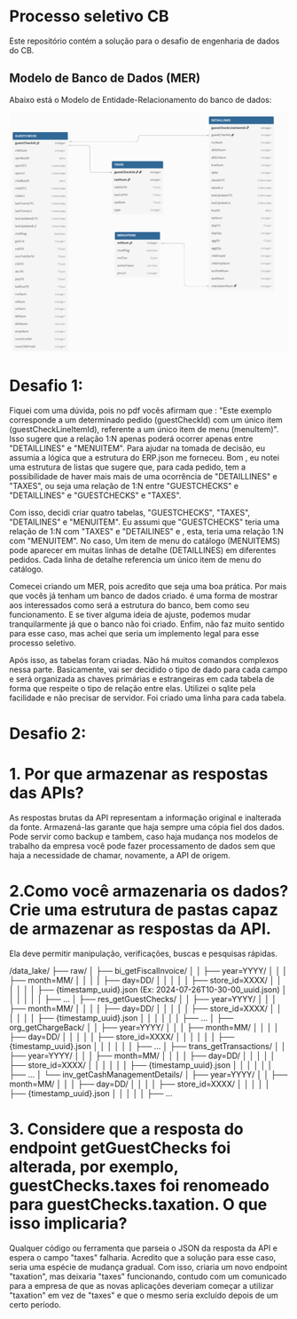 # Processo seletivo CB

Este repositório contém a solução para o desafio de engenharia de dados do CB.

## Modelo de Banco de Dados (MER)

Abaixo está o Modelo de Entidade-Relacionamento do banco de dados:

![Diagrama do Modelo de Entidade-Relacionamento](cb_images/mer.png)

# Desafio 1:
Fiquei com uma dúvida, pois no pdf vocês afirmam que : "Este exemplo corresponde a um determinado pedido (guestCheckId) com um único item  
(guestCheckLineItemId), referente a um único item de menu (menuItem)". Isso sugere que a relação 1:N apenas poderá ocorrer apenas
entre "DETAILLINES" e "MENUITEM". Para ajudar na tomada de decisão, eu assumia a lógica que a estrutura do ERP.json me forneceu. Bom ,
eu notei uma estrutura de listas que sugere que, para cada pedido, tem a possibilidade de haver mais
mais de uma ocorrência de "DETAILLINES" e "TAXES", ou seja uma relação de 1:N entre "GUESTCHECKS" e "DETAILLINES" e "GUESTCHECKS" e "TAXES".

Com isso, decidi criar quatro tabelas, "GUESTCHECKS", "TAXES", "DETAILINES" e "MENUITEM". Eu assumi
que "GUESTCHECKS" teria uma relação de 1:N com "TAXES" e "DETAILINES" e , esta, teria uma relação 1:N com "MENUITEM". No caso,
Um item de menu do catálogo (MENUITEMS) pode aparecer em muitas linhas de detalhe (DETAILLINES) em diferentes pedidos. Cada linha de detalhe
referencia um único item de menu do catálogo. 

Comecei criando um MER, pois acredito que seja uma boa prática. Por mais que vocês já tenham um banco de dados criado. é uma forma
de mostrar aos interessados como será a estrutura do banco, bem como seu funcionamento. E se tiver alguma ideia de ajuste, podemos
mudar tranquilarmente já que o banco não foi criado. Enfim, não faz muito sentido para esse caso, mas achei que seria um implemento
legal para esse processo seletivo.

Após isso, as tabelas foram criadas. Não há muitos comandos complexos nessa parte. Basicamente, vai ser decidido o tipo de dado para cada campo
e será organizada as chaves primárias e estrangeiras em cada tabela de forma que respeite o tipo de relação entre elas. Utilizei o sqlite pela facilidade
e não precisar de servidor. Foi criado uma linha para cada tabela.

# Desafio 2:

# 1. Por que armazenar as respostas das APIs?

As respostas brutas da API representam a informação original e inalterada da fonte. Armazená-las garante que haja sempre uma cópia fiel dos dados. Pode servir
como backup e tambem, caso haja mudança nos modelos de trabalho da empresa você pode fazer processamento de dados sem que haja a necessidade de chamar, novamente,
a API de origem.

# 2.Como você armazenaria os dados? Crie uma estrutura de pastas capaz de armazenar as respostas da API. 
Ela deve permitir manipulação, verificações, buscas e pesquisas rápidas.

/data_lake/
├── raw/
│   ├── bi_getFiscalInvoice/
│   │   ├── year=YYYY/
│   │   │   ├── month=MM/
│   │   │   │   ├── day=DD/
│   │   │   │   │   ├── store_id=XXXX/
│   │   │   │   │   │   ├── {timestamp_uuid}.json  (Ex: 2024-07-26T10-30-00_uuid.json)
│   │   │   │   │   │   ├── ...
│   ├── res_getGuestChecks/
│   │   ├── year=YYYY/
│   │   │   ├── month=MM/
│   │   │   │   ├── day=DD/
│   │   │   │   │   ├── store_id=XXXX/
│   │   │   │   │   │   ├── {timestamp_uuid}.json
│   │   │   │   │   │   ├── ...
│   ├── org_getChargeBack/
│   │   ├── year=YYYY/
│   │   │   ├── month=MM/
│   │   │   │   ├── day=DD/
│   │   │   │   │   ├── store_id=XXXX/
│   │   │   │   │   │   ├── {timestamp_uuid}.json
│   │   │   │   │   │   ├── ...
│   ├── trans_getTransactions/
│   │   ├── year=YYYY/
│   │   │   ├── month=MM/
│   │   │   │   ├── day=DD/
│   │   │   │   │   ├── store_id=XXXX/
│   │   │   │   │   │   ├── {timestamp_uuid}.json
│   │   │   │   │   │   ├── ...
│   └── inv_getCashManagementDetails/
│       ├── year=YYYY/
│       │   ├── month=MM/
│       │   │   ├── day=DD/
│       │   │   │   ├── store_id=XXXX/
│       │   │   │   │   ├── {timestamp_uuid}.json
│       │   │   │   │   ├── ...


# 3. Considere que a resposta do endpoint getGuestChecks foi alterada, por exemplo, guestChecks.taxes foi renomeado para guestChecks.taxation. O que isso implicaria?

Qualquer código ou ferramenta que parseia o JSON da resposta da API e espera o campo "taxes" falharia. Acredito que a solução para esse caso, seria uma espécie
de mudança gradual. Com isso, criaria um novo endpoint "taxation", mas deixaria "taxes" funcionando, contudo com um comunicado para a empresa de que as novas
aplicações deveriam começar a utilizar "taxation" em vez de "taxes" e que o mesmo seria excluído depois de um certo período.


